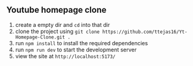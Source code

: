 ## Youtube homepage clone

1. create a empty dir and `cd` into that dir
2. clone the project using `git clone https://github.com/ttejas16/Yt-Homepage-Clone.git .`
3. run `npm install` to install the required dependencies
4. run `npm run dev` to start the development server
5. view the site at `http://localhost:5173/`